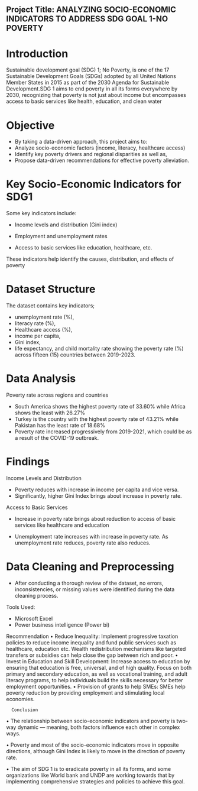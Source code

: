 ## Project Title: ANALYZING SOCIO-ECONOMIC INDICATORS TO ADDRESS SDG GOAL 1-NO POVERTY

# Introduction

Sustainable development goal (SDG) 1; No Poverty, is one of the 17 Sustainable Development Goals (SDGs) adopted by all United Nations Member States in 2015 as part of the 2030 Agenda for Sustainable Development.SDG 1 aims to end poverty in all its forms everywhere by 2030, recognizing that poverty is not just about income but encompasses access to basic services like health, education, and clean water

# Objective

- By taking a data-driven approach, this project aims to: 
- Analyze socio-economic factors (income, literacy, healthcare access)
- Identify key poverty drivers and regional disparities as well as,
- Propose data-driven recommendations for effective poverty alleviation. 

# Key Socio-Economic Indicators for SDG1

Some key indicators include:
-	Income levels and distribution (Gini index)

-	Employment and unemployment rates

- Access to basic services like education, healthcare, etc. 

These indicators help identify the causes, distribution, and effects of poverty


# Dataset Structure

The dataset contains key indicators;

-	unemployment rate (%),
-	literacy rate (%), 
-	Healthcare access (%),
-	income per capita,
-	Gini index, 
-	life expectancy, and child mortality rate showing the poverty rate (%) across fifteen (15) countries between 2019-2023.


# Data Analysis 
Poverty rate across regions and countries

-	South America shows the highest poverty rate of 33.60% while Africa shows the least with 26.27%
-	Turkey is the country with the highest poverty rate of 43.21% while Pakistan has the least rate of 18.68%
-	Poverty rate increased progressively from 2019-2021, which could be as a result of the COVID-19 outbreak.

# Findings

Income Levels and Distribution

- Poverty reduces with increase in income per capita and vice versa. 
-	Significantly, higher Gini Index brings about increase in poverty rate.
  
Access to Basic Services

- Increase in poverty rate brings about reduction to access of basic services like healthcare and education

-	Unemployment rate increases with increase in poverty rate. As unemployment rate reduces, poverty rate also reduces.
	
# Data Cleaning and Preprocessing

-	After conducting a thorough review of the dataset, no errors, inconsistencies, or missing values were identified during the data cleaning process.
  
Tools Used:

- Microsoft Excel
- Power business intelligence (Power bi)

Recommendation
•	Reduce Inequality: Implement progressive taxation policies to reduce income inequality and fund public services such as healthcare, education etc. Wealth redistribution mechanisms like targeted transfers or subsidies can help close the gap between rich and poor.
•	Invest in Education and Skill Development: Increase access to education by ensuring that education is free, universal, and of high quality. Focus on both primary and secondary education, as well as vocational training, and adult literacy programs, to help individuals build the skills necessary for better employment opportunities. 
•	Provision of grants to help SMEs: SMEs help poverty reduction by providing employment and stimulating local economies.

      Conclusion
•	The relationship between socio-economic indicators and poverty is two-way dynamic — meaning, both factors influence each other in complex ways. 

•	Poverty and most of the socio-economic indicators move in opposite directions, although Gini Index is likely to move in the direction of poverty rate. 

•	The aim of SDG 1 is to eradicate poverty in all its forms, and some organizations like World bank and UNDP are working towards that by implementing comprehensive strategies and policies to achieve this goal.

